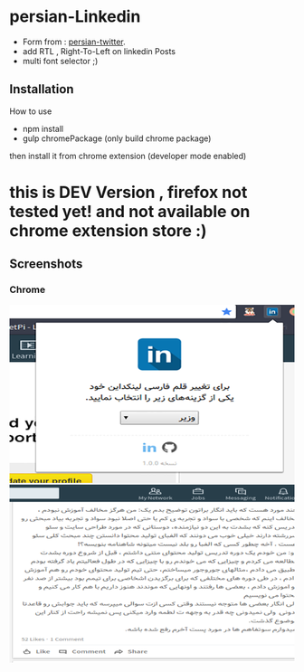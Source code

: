 

# persian-Linkedin

* Form from : [persian-twitter](https://github.com/mamal72/persian-twitter).     
* add RTL , Right-To-Left on linkedin Posts 
* multi font selector ;)

## Installation

How to use 

* npm install
* gulp chromePackage (only build chrome package)

then install it from chrome extension (developer mode enabled)

# this is DEV Version , firefox not tested yet! and not available on chrome extension store :) 

## Screenshots

### Chrome


![Alt text](screenshot-chrome.png?raw=true)
![Alt text](screenshot-chrome-2.png?raw=true )